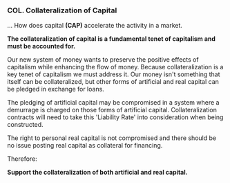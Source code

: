 
### COL. Collateralization of Capital



... How does capital **(CAP)** accelerate the activity in a market.



**The collateralization of capital is a fundamental tenet of capitalism and must be accounted for.**

Our new system of money wants to preserve the positive effects of capitalism while enhancing the flow of money. Because collateralization is a key tenet of capitalism we must address it.  Our money isn't something that itself can be collateralized, but other forms of artificial and real capital can be pledged in exchange for loans.

The pledging of artificial capital may be compromised in a system where a demurrage is charged on those forms of artificial capital.  Collateralization contracts will need to take this 'Liability Rate' into consideration when being constructed.

The right to personal real capital is not compromised and there should be no issue posting real capital as collateral for financing.


Therefore:

**Support the collateralization of both artificial and real capital.**




